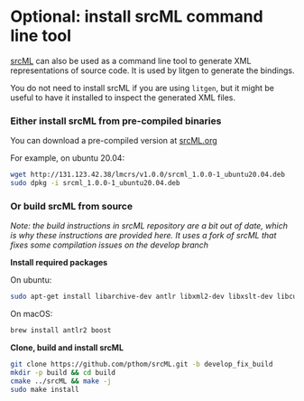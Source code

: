 # Optional: install srcML command line tool

[srcML](https://www.srcml.org/) can also be used as a command line tool to generate XML representations of source code. It is used by litgen to generate the bindings.

You do not need to install srcML if you are using `litgen`, but it might be useful to have it installed to inspect the generated XML files.

### Either install srcML from pre-compiled binaries
You can download a pre-compiled version at [srcML.org](https://www.srcml.org/#download)

For example, on ubuntu 20.04:

```bash
wget http://131.123.42.38/lmcrs/v1.0.0/srcml_1.0.0-1_ubuntu20.04.deb
sudo dpkg -i srcml_1.0.0-1_ubuntu20.04.deb
```

### Or build srcML from source

_Note: the build instructions in srcML repository are a bit out of date, which is why these instructions are provided here. It uses a fork of srcML that fixes some compilation issues on the develop branch_

__Install required packages__

On ubuntu:
```bash
sudo apt-get install libarchive-dev antlr libxml2-dev libxslt-dev libcurl4-openssl-dev
````

On macOS:
```bash
brew install antlr2 boost
```

__Clone, build and install srcML__
```bash
git clone https://github.com/pthom/srcML.git -b develop_fix_build
mkdir -p build && cd build
cmake ../srcML && make -j
sudo make install
```


